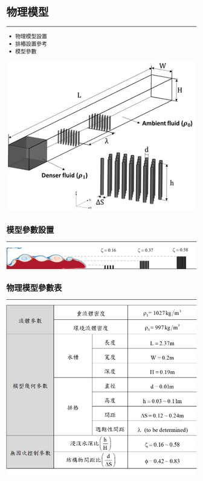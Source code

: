 # 物理模型
---
- 物理模型設置
- 排樁設置參考
- 模型參數

![定界交換水槽模型](/docs/images/3D-model.jpg)

## 模型參數設置
---

![浸沒水深比](/docs/images/Z.jpg)

## 物理模型參數表
---

![參數設置](/docs/images/physical-parameter.jpg)
